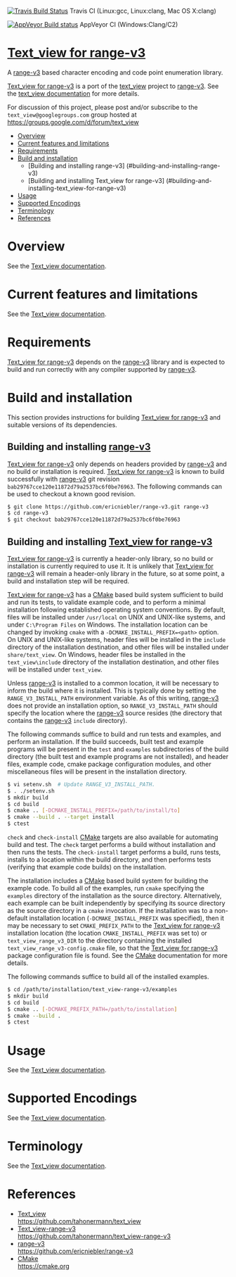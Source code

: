 [![Travis Build Status](https://travis-ci.org/tahonermann/text_view-range-v3.svg?branch=master)](https://travis-ci.org/tahonermann/text_view-range-v3)
Travis CI (Linux:gcc, Linux:clang, Mac OS X:clang)

[![AppVeyor Build status](https://ci.appveyor.com/api/projects/status/qsfqip1v7632uvgt?svg=true)](https://ci.appveyor.com/project/tahonermann/text-view-range-v3)
AppVeyor CI (Windows:Clang/C2)

# [Text_view for range-v3][Text_view-range-v3]
A [range-v3] based character encoding and code point enumeration library.

[Text_view for range-v3][Text_view-range-v3] is a port of the [text_view]
project to [range-v3].  See the
[text_view documentation](https://github.com/tahonermann/text_view/blob/master/README.md)
for more details.

For discussion of this project, please post and/or subscribe to the
`text_view@googlegroups.com` group hosted at
https://groups.google.com/d/forum/text_view

- [Overview](#overview)
- [Current features and limitations](#current-features-and-limitations)
- [Requirements](#requirements)
- [Build and installation](#build-and-installation)
  - [Building and installing range-v3]
    (#building-and-installing-range-v3)
  - [Building and installing Text_view for range-v3]
    (#building-and-installing-text_view-for-range-v3)
- [Usage](#usage)
- [Supported Encodings](#supported-encodings)
- [Terminology](#terminology)
- [References](#references)

# Overview
See the [Text_view documentation](https://github.com/tahonermann/text_view/blob/master/README.md#overview).

# Current features and limitations
See the [Text_view documentation](https://github.com/tahonermann/text_view/blob/master/README.md#current-features-and-limitations).

# Requirements
[Text_view for range-v3][Text_view-range-v3] depends on the [range-v3] library
and is expected to build and run correctly with any compiler supported by
[range-v3].

# Build and installation
This section provides instructions for building
[Text_view for range-v3][Text_view-range-v3] and suitable versions of its
dependencies.

## Building and installing [range-v3]
[Text_view for range-v3][Text_view-range-v3] only depends on headers provided
by [range-v3] and no build or installation is required.
[Text_view for range-v3][Text_view-range-v3] is known to build successfully with
[range-v3] git revision `bab29767cce120e11872d79a2537bc6f0be76963`.  The
following commands can be used to checkout a known good revision.

```sh
$ git clone https://github.com/ericniebler/range-v3.git range-v3
$ cd range-v3
$ git checkout bab29767cce120e11872d79a2537bc6f0be76963
```

## Building and installing [Text_view for range-v3][Text_view-range-v3]
[Text_view for range-v3][Text_view-range-v3] is currently a header-only
library, so no build or installation is currently required to use it.  It is
unlikely that [Text_view for range-v3][Text_view-range-v3] will remain a
header-only library in the future, so at some point, a build and installation
step will be required.

[Text_view for range-v3][Text_view-range-v3] has a [CMake] based build system
sufficient to build and run its tests, to validate example code, and to perform
a minimal installation following established operating system conventions.  By
default, files will be installed under `/usr/local` on UNIX and UNIX-like
systems, and under `C:\Program Files` on Windows.  The installation location
can be changed by invoking `cmake` with a `-DCMAKE_INSTALL_PREFIX=<path>`
option.  On UNIX and UNIX-like systems, header files will be installed in the
`include` directory of the installation destination, and other files will be
installed under `share/text_view`.  On Windows, header files be installed in
the `text_view\include` directory of the installation destination, and other
files will be installed under `text_view`.

Unless [range-v3] is installed to a common location, it will be necessary to
inform the build where it is installed.  This is typically done by setting the
`RANGE_V3_INSTALL_PATH` environment variable.  As of this writing, [range-v3]
does not provide an installation option, so `RANGE_V3_INSTALL_PATH` should
specify the location where the [range-v3] source resides (the directory that
contains the [range-v3] `include` directory).

The following commands suffice to build and run tests and examples, and perform
an installation.  If the build succeeds, built test and example programs will
be present in the `test` and `examples` subdirectories of the build directory
(the built test and example programs are not installed), and header files,
example code, cmake package configuration modules, and other miscellaneous files
will be present in the installation directory.

```sh
$ vi setenv.sh  # Update RANGE_V3_INSTALL_PATH.
$ . ./setenv.sh
$ mkdir build
$ cd build
$ cmake .. [-DCMAKE_INSTALL_PREFIX=/path/to/install/to]
$ cmake --build . --target install
$ ctest
```

`check` and `check-install` [CMake] targets are also available for automating
build and test.  The `check` target performs a build without installation and
then runs the tests.  The `check-install` target performs a build, runs tests,
installs to a location within the build directory, and then performs tests
(verifying that example code builds) on the installation.

The installation includes a [CMake] based build system for building the example
code.  To build all of the examples, run `cmake` specifying the `examples`
directory of the installation as the source directory.  Alternatively, each
example can be built independently by specifying its source directory as the
source directory in a `cmake` invocation.  If the installation was to a
non-default installation location (`-DCMAKE_INSTALL_PREFIX` was specified),
then it may be necessary to set `CMAKE_PREFIX_PATH` to the
[Text_view for range-v3][Text_view-range-v3]
installation location (the location `CMAKE_INSTALL_PREFIX` was set to) or
`text_view_range_v3_DIR` to the directory containing the installed
`text_view_range_v3-config.cmake` file, so that the
[Text_view for range-v3][Text_view-range-v3] package configuration
file is found.  See the [CMake] documentation for more details.

The following commands suffice to build all of the installed examples.

```sh
$ cd /path/to/installation/text_view-range-v3/examples
$ mkdir build
$ cd build
$ cmake .. [-DCMAKE_PREFIX_PATH=/path/to/installation]
$ cmake --build .
$ ctest
```

# Usage
See the [Text_view documentation](https://github.com/tahonermann/text_view/blob/master/README.md#usage).

# Supported Encodings
See the [Text_view documentation](https://github.com/tahonermann/text_view/blob/master/README.md#supported-encodings).

# Terminology
See the [Text_view documentation](https://github.com/tahonermann/text_view/blob/master/README.md#terminology).

# References
- [Text_view]  
  https://github.com/tahonermann/text_view
- [Text_view-range-v3]  
  https://github.com/tahonermann/text_view-range-v3
- [range-v3]  
  https://github.com/ericniebler/range-v3
- [CMake]  
  https://cmake.org

[Text_view]:
https://github.com/tahonermann/text_view
(Text_view library)
[Text_view-range-v3]:
https://github.com/tahonermann/text_view-range-v3
(Text_view for range-v3)
[range-v3]:
https://github.com/ericniebler/range-v3
(Experimental range library for C++11/14/17)
[cmake]:
https://cmake.org
(The CMake build system)
